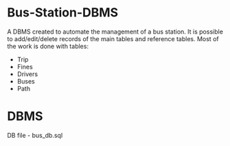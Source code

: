 # Bus-Station-DBMS
A DBMS created to automate the management of a bus station.
It is possible to add/edit/delete records of the main tables and reference tables.
Most of the work is done with tables:
- Trip
- Fines
- Drivers
- Buses
- Path

# DBMS
DB file - bus_db.sql
